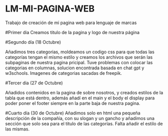 # LM-MI-PAGINA-WEB
Trabajo de creación de mi pagina web para lenguaje de marcas

#Primer dia 
Creamos titulo de la pagina y logo de nuestra página

#Segundo día (18 Octubre)

Añadimos tres categorias, moldeamos un codigo css para que todas las categorías tengan el mismo estilo 
y creamos los archivos que serán las subpaginas de nuestra pagina pricipal.
Tuve problemas con colocar las categorias en columnas, solucion encontrada basada en chat gpt y w3schools.
Imagenes de categorias sacadas de freepik.

#Tercer dia (27 de Octubre)

Añadidos contenidos en la pagina de sobre nosotros, y creados estilos de la tabla que está dentro, además añadí en el main y el body el display para poder poner el footer siempre en la parte baja de nuestra pagina.

#Cuarto día (30 de Octubre)
Añadimos solo en html una pequeña descripción de la compañía, con su slogan y un gancho y añadimos una sección que solo sea para el titulo de las categorías. Falta añadir el estilo de las mismas.